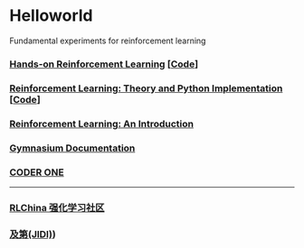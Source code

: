 # Helloworld
Fundamental experiments for reinforcement learning

### [Hands-on Reinforcement Learning](http://hrl.boyuai.com/) [[Code](https://github.com/boyu-ai/Hands-on-RL)]
### [Reinforcement Learning: Theory and Python Implementation](https://github.com/ZhiqingXiao/rl-book/tree/master/zh2019) [[Code](https://github.com/ZhiqingXiao/rl-book/tree/master/en2022)]
### [Reinforcement Learning: An Introduction](https://github.com/ShangtongZhang/reinforcement-learning-an-introduction)

### [Gymnasium Documentation](https://gymnasium.farama.org/)

### [CODER ONE](https://www.gocoder.one/blog)

---
### [RLChina 强化学习社区](http://rlchina.org/)
### [及第(JIDI)](http://www.jidiai.cn/homepage))


